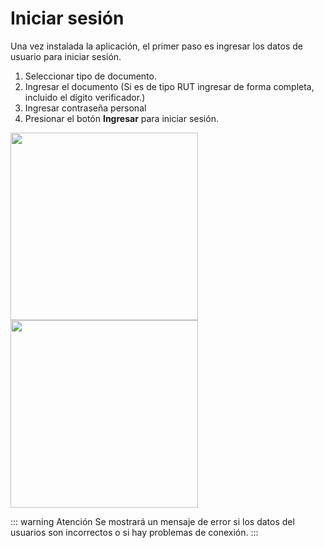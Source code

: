 # Iniciar sesión

Una vez instalada la aplicación, el primer paso es ingresar los datos de usuario para iniciar sesión.

1. Seleccionar tipo de documento.
2. Ingresar el documento (Si es de tipo RUT ingresar de forma completa, incluido el dígito verificador.)
3. Ingresar contraseña personal
4. Presionar el botón **Ingresar** para iniciar sesión.

<img src="/guide/img-guide-07.png" width="300" class="thumb" />
<img src="/guide/img-guide-08.png" width="300" class="thumb" />

::: warning Atención
Se mostrará un mensaje de error si los datos del usuarios son incorrectos o si hay problemas de conexión.
:::

